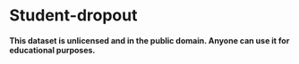 # Student-dropout
#### This dataset is unlicensed and in the public domain. Anyone can use it for educational purposes.
